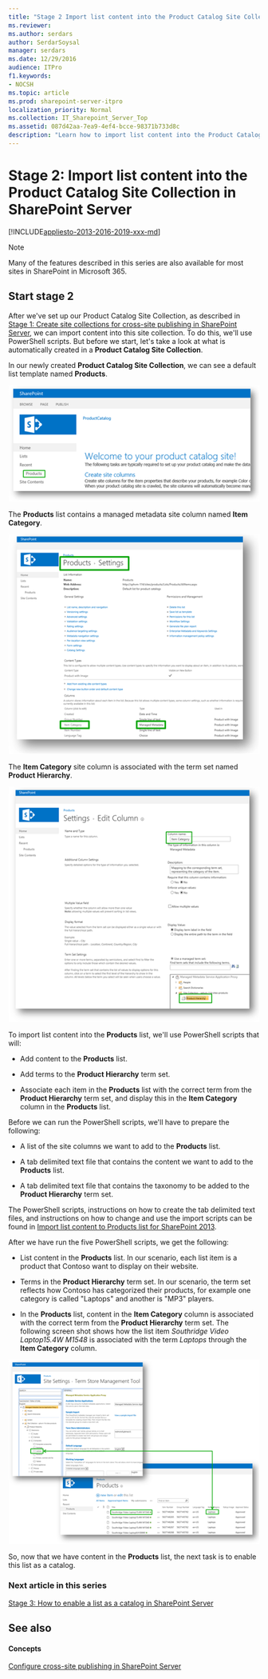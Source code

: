 ```yaml
---
title: "Stage 2 Import list content into the Product Catalog Site Collection in SharePoint Server"
ms.reviewer: 
ms.author: serdars
author: SerdarSoysal
manager: serdars
ms.date: 12/29/2016
audience: ITPro
f1.keywords:
- NOCSH
ms.topic: article
ms.prod: sharepoint-server-itpro
localization_priority: Normal
ms.collection: IT_Sharepoint_Server_Top
ms.assetid: 087d42aa-7ea9-4ef4-bcce-98371b733d8c
description: "Learn how to import list content into the Product Catalog Site Collection in SharePoint Server 2016."
---
```


# Stage 2: Import list content into the Product Catalog Site Collection in SharePoint Server

[!INCLUDE[appliesto-2013-2016-2019-xxx-md](../includes/appliesto-2013-2016-2019-xxx-md.md)]
  
> [!NOTE]
> Many of the features described in this series are also available for most sites in SharePoint in Microsoft 365. 
  
## Start stage 2

After we've set up our Product Catalog Site Collection, as described in [Stage 1: Create site collections for cross-site publishing in SharePoint Server](stage-1-create-site-collections-for-cross-site-publishing.md), we can import content into this site collection. To do this, we'll use PowerShell scripts. But before we start, let's take a look at what is automatically created in a **Product Catalog Site Collection**. 
  
In our newly created **Product Catalog Site Collection**, we can see a default list template named **Products**. 
  
![Product List](../media/OTCSP_ProductsList.PNG)
  
The **Products** list contains a managed metadata site column named **Item Category**. 
  
![Item Category](../media/OTCSP_ItemCategory.PNG)
  
The **Item Category** site column is associated with the term set named **Product Hierarchy**. 
  
![Product Hierarchy](../media/OTCSP_ProductHierarchy.PNG)
  
To import list content into the **Products** list, we'll use PowerShell scripts that will: 
  
- Add content to the **Products** list. 
    
- Add terms to the **Product Hierarchy** term set. 
    
- Associate each item in the **Products** list with the correct term from the **Product Hierarchy** term set, and display this in the **Item Category** column in the **Products** list. 
    
Before we can run the PowerShell scripts, we'll have to prepare the following:
  
- A list of the site columns we want to add to the **Products** list. 
    
- A tab delimited text file that contains the content we want to add to the **Products** list. 
    
- A tab delimited text file that contains the taxonomy to be added to the **Product Hierarchy** term set. 
    
The PowerShell scripts, instructions on how to create the tab delimited text files, and instructions on how to change and use the import scripts can be found in [Import list content to Products list for SharePoint 2013](https://go.microsoft.com/fwlink/p/?LinkId=400443).
  
After we have run the five PowerShell scripts, we get the following:
  
- List content in the **Products** list. In our scenario, each list item is a product that Contoso want to display on their website. 
    
- Terms in the **Product Hierarchy** term set. In our scenario, the term set reflects how Contoso has categorized their products, for example one category is called "Laptops" and another is "MP3" players. 
    
- In the **Products** list, content in the **Item Category** column is associated with the correct term from the **Product Hierarchy** term set. The following screen shot shows how the list item *Southridge Video Laptop15.4W M1548* is associated with the term *Laptops* through the **Item Category** column. 
    
![Item Term Connection](../media/OTCSP_ItemTermConnection.PNG)
  
So, now that we have content in the **Products** list, the next task is to enable this list as a catalog. 
  
### Next article in this series

[Stage 3: How to enable a list as a catalog in SharePoint Server](stage-3-how-to-enable-a-list-as-a-catalog.md)
  
## See also

#### Concepts

[Configure cross-site publishing in SharePoint Server](configure-cross-site-publishing.md)

